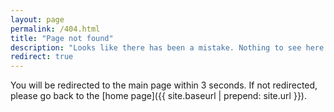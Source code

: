 ```yaml
---
layout: page
permalink: /404.html
title: "Page not found"
description: "Looks like there has been a mistake. Nothing to see here."
redirect: true
---
```


You will be redirected to the main page within 3 seconds. If not redirected, please go back to the [home page]({{ site.baseurl | prepend: site.url }}).
